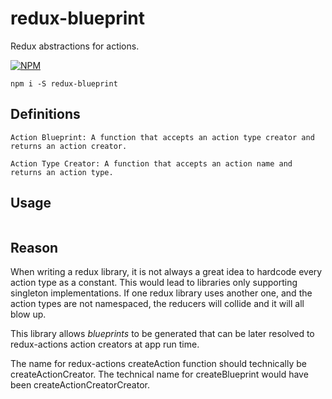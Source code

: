# redux-blueprint

Redux abstractions for actions.

[![NPM](https://nodei.co/npm/redux-blueprint.png?stars=true&downloads=true)](https://nodei.co/npm/redux-blueprint/)


`npm i -S redux-blueprint`

## Definitions

`Action Blueprint: A function that accepts an action type creator and returns an action creator.`

`Action Type Creator: A function that accepts an action name and returns an action type.`

## Usage

```ts

```

## Reason

When writing a redux library, it is not always a great idea to hardcode every action type as a constant. This would lead to libraries only supporting singleton implementations. If one redux library uses another one, and the action types are not namespaced, the reducers will collide and it will all blow up.

This library allows *blueprints* to be generated that can be later resolved to redux-actions action creators at app run time.

The name for redux-actions createAction function should technically be createActionCreator. The technical name for createBlueprint would have been createActionCreatorCreator.